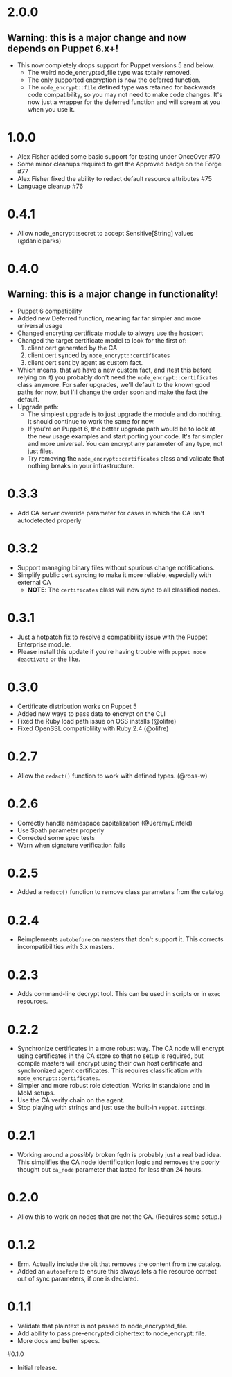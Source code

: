 # 2.0.0
## Warning: this is a major change and now depends on Puppet 6.x+!

* This now completely drops support for Puppet versions 5 and below.
    * The weird node_encrypted_file type was totally removed.
    * The only supported encryption is now the deferred function.
    * The `node_encrypt::file` defined type was retained for backwards code
      compatibility, so you may not need to make code changes. It's now just a
      wrapper for the deferred function and will scream at you when you use it.


# 1.0.0

* Alex Fisher added some basic support for testing under OnceOver #70
* Some minor cleanups required to get the Approved badge on the Forge #77
* Alex Fisher fixed the ability to redact default resource attributes #75
* Language cleanup #76

# 0.4.1

* Allow node_encrypt::secret to accept Sensitive[String] values (@danielparks)


# 0.4.0
## Warning: this is a major change in functionality!

* Puppet 6 compatibility
* Added new Deferred function, meaning far far simpler and more universal usage
* Changed encryting certificate module to always use the hostcert
* Changed the target certificate model to look for the first of:
    1. client cert generated by the CA
    1. client cert synced by `node_encrypt::certificates`
    1. client cert sent by agent as custom fact.
* Which means, that we have a new custom fact, and (test this before relying on it)
  you probably don't need the `node_encrypt::certificates` class anymore. For safer
  upgrades, we'll default to the known good paths for now, but I'll change the order
  soon and make the fact the default.
* Upgrade path:
    * The simplest upgrade is to just upgrade the module and do nothing. It should
      continue to work the same for now.
    * If you're on Puppet 6, the better upgrade path would be to look at the new
      usage examples and start porting your code. It's far simpler and more universal.
      You can encrypt any parameter of any type, not just files.
    * Try removing the `node_encrypt::certificates` class and validate that nothing
      breaks in your infrastructure.


# 0.3.3

* Add CA server override parameter for cases in which the CA isn't autodetected properly


# 0.3.2

* Support managing binary files without spurious change notifications.
* Simplify public cert syncing to make it more reliable, especially with external CA
    * **NOTE**: The `certificates` class will now sync to all classified nodes.

# 0.3.1

* Just a hotpatch fix to resolve a compatibility issue with the Puppet Enterprise module.
* Please install this update if you're having trouble with `puppet node deactivate` or the like.

# 0.3.0

* Certificate distribution works on Puppet 5
* Added new ways to pass data to encrypt on the CLI
* Fixed the Ruby load path issue on OSS installs (@olifre)
* Fixed OpenSSL compatiblility with Ruby 2.4 (@olifre)

# 0.2.7

* Allow the `redact()` function to work with defined types. (@ross-w)

# 0.2.6

* Correctly handle namespace capitalization (@JeremyEinfeld)
* Use $path parameter properly
* Corrected some spec tests
* Warn when signature verification fails

# 0.2.5

* Added a `redact()` function to remove class parameters from the catalog.

# 0.2.4

* Reimplements `autobefore` on masters that don't support it. This corrects
  incompatibilities with 3.x masters.

# 0.2.3

* Adds command-line decrypt tool. This can be used in scripts or in `exec`
  resources.

# 0.2.2

* Synchronize certificates in a more robust way. The CA node will encrypt
  using certificates in the CA store so that no setup is required, but compile
  masters will encrypt using their own host certificate and synchronized agent
  certificates. This requires classification with `node_encrypt::certificates`.
* Simpler and more robust role detection. Works in standalone and in MoM setups.
* Use the CA verify chain on the agent.
* Stop playing with strings and just use the built-in `Puppet.settings`.

# 0.2.1

* Working around a *possibly* broken fqdn is probably just a real bad idea.
  This simplifies the CA node identification logic and removes the poorly
  thought out `ca_node` parameter that lasted for less than 24 hours.

# 0.2.0

* Allow this to work on nodes that are not the CA. (Requires some setup.)

# 0.1.2

* Erm. Actually include the bit that removes the content from the catalog.
* Added an `autobefore` to ensure this always lets a file resource correct
  out of sync parameters, if one is declared.

# 0.1.1

* Validate that plaintext is not passed to node_encrypted_file.
* Add ability to pass pre-encrypted ciphertext to node_encrypt::file.
* More docs and better specs.

#0.1.0

* Initial release.
